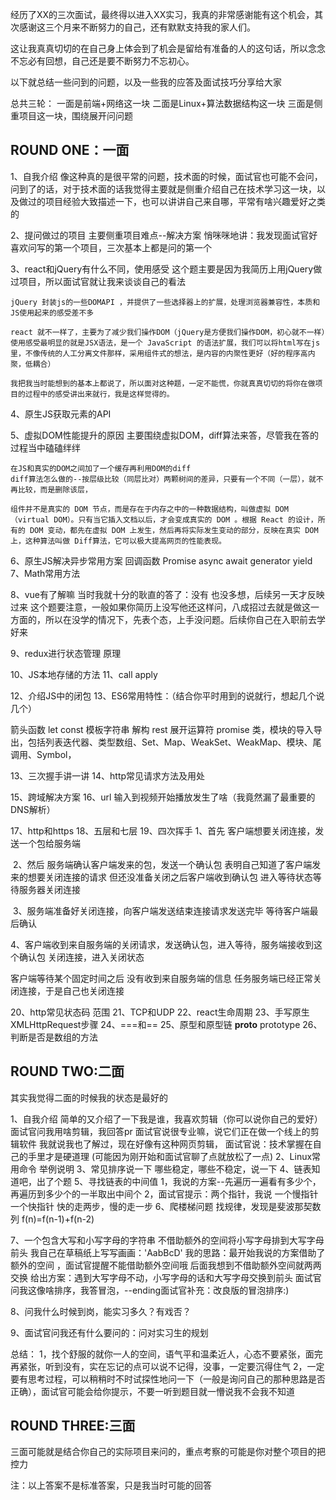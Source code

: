 经历了XX的三次面试，最终得以进入XX实习，我真的非常感谢能有这个机会，其次感谢这三个月来不断努力的自己，还有默默支持我的家人们。

这让我真真切切的在自己身上体会到了机会是留给有准备的人的这句话，所以念念不忘必有回想，自己还是要不断努力不忘初心。

以下就总结一些问到的问题，以及一些我的应答及面试技巧分享给大家

总共三轮：
一面是前端+网络这一块
二面是Linux+算法数据结构这一块
三面是侧重项目这一块，围绕展开问问题

## ROUND ONE：一面
1、自我介绍
    像这种真的是很平常的问题，技术面的时候，面试官也可能不会问，问到了的话，对于技术面的话我觉得主要就是侧重介绍自己在技术学习这一块，以及做过的项目经验大致描述一下，也可以讲讲自己来自哪，平常有啥兴趣爱好之类的

2、提问做过的项目
    主要侧重项目难点--解决方案
    悄咪咪地讲：我发现面试官好喜欢问写的第一个项目，三次基本上都是问的第一个

3、react和jQuery有什么不同，使用感受
    这个题主要是因为我简历上用jQuery做过项目，所以面试官就让我来谈谈自己的看法

    jQuery 封装js的一些DOMAPI ，并提供了一些选择器上的扩展，处理浏览器兼容性，本质和JS使用起来的感受差不多
    
    react 就不一样了，主要为了减少我们操作DOM（jQuery是方便我们操作DOM，初心就不一样）使用感受最明显的就是JSX语法，是一个 JavaScript 的语法扩展，我们可以将html写在js里，不像传统的人工分离文件那样，采用组件式的想法，是内容的内聚性更好（好的程序高内聚，低耦合）
    
    我把我当时能想到的基本上都说了，所以面对这种题，一定不能慌，你就真真切切的将你在做项目的过程中的感受讲出来就行，我是这样觉得的。

4、原生JS获取元素的API

5、虚拟DOM性能提升的原因
    主要围绕虚拟DOM，diff算法来答，尽管我在答的过程当中磕磕绊绊

    在JS和真实的DOM之间加了一个缓存再利用DOM的diff
    diff算法怎么做的--按层级比较（同层比对）两颗树间的差异，只要有一个不同（一层），就不再比较，而是删除该层，
    
    组件并不是真实的 DOM 节点，而是存在于内存之中的一种数据结构，叫做虚拟 DOM （virtual DOM）。只有当它插入文档以后，才会变成真实的 DOM 。根据 React 的设计，所有的 DOM 变动，都先在虚拟 DOM 上发生，然后再将实际发生变动的部分，反映在真实 DOM上，这种算法叫做 Diff算法，它可以极大提高网页的性能表现。

6、原生JS解决异步常用方案
    回调函数
    Promise
    async await
    generator yield
7、Math常用方法

8、vue有了解嘛
    当时我就十分的耿直的答了：没有
    也没多想，后续另一天才反映过来
    这个题要注意，一般如果你简历上没写他还这样问，八成招过去就是做这一方面的，所以在没学的情况下，先表个态，上手没问题。后续你自己在入职前去学好来

9、redux进行状态管理  原理

10、JS本地存储的方法
11、call apply 

12、介绍JS中的闭包
13、ES6常用特性：（结合你平时用到的说就行，想起几个说几个）

箭头函数 let const 模板字符串 解构 rest 展开运算符 promise 类，模块的导入导出，包括列表迭代器、类型数组、Set、Map、WeakSet、WeakMap、模块、尾调用、Symbol，

13、三次握手讲一讲
14、http常见请求方法及用处

15、跨域解决方案
16、url 输入到视频开始播放发生了啥（我竟然漏了最重要的DNS解析）
    
17、http和https
18、五层和七层
19、四次挥手
    1、首先 客户端想要关闭连接，发送一个包给服务端

​	2、然后 服务端确认客户端发来的包，发送一个确认包 表明自己知道了客户端发来的想要关闭连接的请求 但还没准备关闭之后客户端收到确认包 进入等待状态等待服务器关闭连接

​	3、服务端准备好关闭连接，向客户端发送结束连接请求发送完毕 等待客户端最后确认

​	4、客户端收到来自服务端的关闭请求，发送确认包，进入等待，服务端接收到这个确认包 关闭连接，进入关闭状态

客户端等待某个固定时间之后 没有收到来自服务端的信息 任务服务端已经正常关闭连接，于是自己也关闭连接

20、http常见状态码 范围
21、TCP和UDP
22、react生命周期
23、手写原生XMLHttpRequest步骤
24、===和==
25、原型和原型链 __proto__ prototype
26、判断是否是数组的方法
## ROUND TWO:二面

其实我觉得二面的时候我的状态是最好的

1、自我介绍
    简单的又介绍了一下我是谁，我喜欢剪辑（你可以说你自己的爱好）
    面试官问我用啥剪辑，我回答pr 面试官说很专业嘛，说它们正在做一个线上的剪辑软件
    我就说我也了解过，现在好像有这种网页剪辑，
    面试官说：技术掌握在自己的手里才是硬道理
    (可能因为刚开始和面试官聊了点就放松了一点)
2、Linux常用命令
    举例说明
3、常见排序说一下
    哪些稳定，哪些不稳定，说一下
4、链表知道吧，出了个题
5、寻找链表的中间值
    1，我说的方案--先遍历一遍看有多少个，再遍历到多少个的一半取出中间个
    2，面试官提示：两个指针，我说 一个慢指针一个快指针 快的走两步，慢的走一步
6、爬楼梯问题 找规律，发现是斐波那契数列 f(n)=f(n-1)+f(n-2)

7、一个包含大写和小写字母的字符串 不借助额外的空间将小写字母排到大写字母前头
我自己在草稿纸上写写画画：'AabBcD'
我的思路：最开始我说的方案借助了额外的空间 ，面试官提醒不能借助额外空间哦
        后面我想到不借助额外空间就两两交换
给出方案：遇到大写字母不动，小写字母的话和大写字母交换到前头
    面试官问我这像啥排序，我答冒泡，--ending面试官补充：改良版的冒泡排序:)

8、问我什么时候到岗，能实习多久？有戏否？

9、面试官问我还有什么要问的：问对实习生的规划

总结：
1，找个舒服的就你一人的空间，语气平和温柔近人，心态不要紧张，面完再紧张，听到没有，实在忘记的点可以说不记得，没事，一定要沉得住气
2，一定要有思考过程，可以稍稍时不时试探性地问一下（一般是询问自己的那种思路是否正确），面试官可能会给你提示，不要一听到题目就一懵说我不会我不知道
## ROUND THREE:三面

三面可能就是结合你自己的实际项目来问的，重点考察的可能是你对整个项目的把控力

注：以上答案不是标准答案，只是我当时可能的回答



